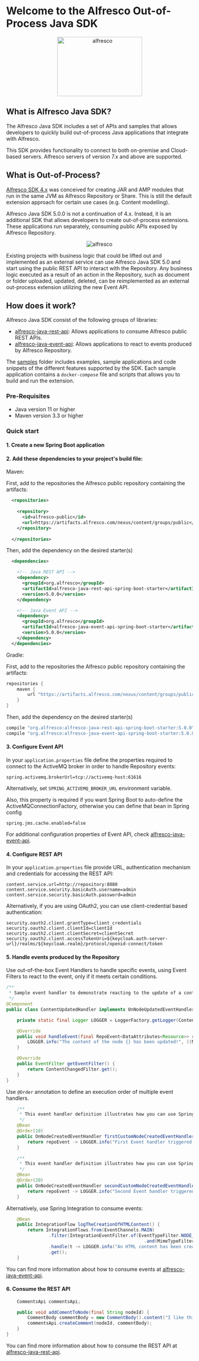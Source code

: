 # Welcome to the Alfresco Out-of-Process Java SDK

<p align="center">
  <img title="alfresco" alt='alfresco' src='docs/images/alfresco.png'  width="229px" height="160px"></img>
</p>

## What is Alfresco Java SDK?
The Alfresco Java SDK includes a set of APIs and samples that allows developers to quickly build out-of-process Java applications that integrate with Alfresco. <br/>

This SDK provides functionality to connect to both on-premise and Cloud-based servers. Alfresco servers of version 7.x and above are supported. 

## What is Out-of-Process?

[Alfresco SDK 4.x](https://github.com/Alfresco/alfresco-sdk) was conceived for creating JAR and AMP modules that run in the same JVM as Alfresco Repository or Share. This is still the default extension approach for certain use cases (e.g. Content modelling).
                                                             
Alfresco Java SDK 5.0.0 is not a continuation of 4.x. Instead, it is an additional SDK that allows developers to create out-of-process extensions. These applications run separately, consuming public APIs exposed by Alfresco Repository.

<p align="center">
  <img title="alfresco" alt='alfresco' src='docs/images/simple_integration_diagram.png'></img>
</p>

Existing projects with business logic that could be lifted out and implemented as an external service can use Alfresco Java SDK 5.0 and start using the public REST API to interact with the Repository. Any business logic executed as a result of an action in the Repository, such as document or folder uploaded, updated, deleted, can be reimplemented as an external out-process extension utilizing the new Event API.

## How does it work?

Alfresco Java SDK consist of the following groups of libraries:
* [alfresco-java-rest-api](alfresco-java-rest-api): Allows applications to consume Alfresco public REST APIs.
* [alfresco-java-event-api](alfresco-java-event-api): Allows applications to react to events produced by Alfresco Repository.

The [samples](samples) folder includes examples, sample applications and code snippets of the different features supported by the SDK. Each sample application contains a `docker-compose` file and scripts that allows you to build and run the extension.  


### Pre-Requisites

* Java version 11 or higher
* Maven version 3.3 or higher

### Quick start

#### 1. Create a new Spring Boot application

#### 2. Add these dependencies to your project's build file:

Maven:

First, add to the repositories the Alfresco public repository containing the artifacts:
```xml
  <repositories>
  
    <repository>
      <id>alfresco-public</id>
      <url>https://artifacts.alfresco.com/nexus/content/groups/public</url>
    </repository>
  
  </repositories>
```
Then, add the dependency on the desired starter(s)
```xml
  <dependencies>

    <!-- Java REST API -->
    <dependency>
      <groupId>org.alfresco</groupId>
      <artifactId>alfresco-java-rest-api-spring-boot-starter</artifactId>
      <version>5.0.0</version>
    </dependency>

    <!-- Java Event API -->
    <dependency>
      <groupId>org.alfresco</groupId>
      <artifactId>alfresco-java-event-api-spring-boot-starter</artifactId>
      <version>5.0.0</version>
    </dependency>
  </dependencies>
```

Gradle:

First, add to the repositories the Alfresco public repository containing the artifacts:
```groovy
repositories {
    maven {
        url "https://artifacts.alfresco.com/nexus/content/groups/public"
    }
}
```
Then, add the dependency on the desired starter(s)
```groovy
compile "org.alfresco:alfresco-java-rest-api-spring-boot-starter:5.0.0"
compile "org.alfresco:alfresco-java-event-api-spring-boot-starter:5.0.0"
```


#### 3. Configure Event API 

In your ```application.properties``` file define the properties required to connect to the ActiveMQ broker in order to handle Repository events:
```
spring.activemq.brokerUrl=tcp://activemq-host:61616
```
Alternatively, set `SPRING_ACTIVEMQ_BROKER_URL` environment variable.

Also, this property is required if you want Spring Boot to auto-define the ActiveMQConnectionFactory, otherwise you can define that bean in Spring config
```
spring.jms.cache.enabled=false
```

For additional configuration properties of Event API, check [alfresco-java-event-api](alfresco-java-event-api).

#### 4. Configure REST API 

In your ```application.properties``` file provide URL, authentication mechanism and credentials for accessing the REST API:

```
content.service.url=http://repository:8080
content.service.security.basicAuth.username=admin
content.service.security.basicAuth.password=admin
```

Alternatively, if you are using OAuth2, you can use client-credential based authentication:

```
security.oauth2.client.grantType=client_credentials
security.oauth2.client.clientId=clientId
security.oauth2.client.clientSecret=clientSecret
security.oauth2.client.accessTokenUri=${keycloak.auth-server-url}/realms/${keycloak.realm}/protocol/openid-connect/token
```

#### 5. Handle events produced by the Repository

Use out-of-the-box Event Handlers to handle specific events, using Event Filters to react to the event, only if it meets certain conditions.

```java
/**
 * Sample event handler to demonstrate reacting to the update of a content in the repository.
 */
@Component
public class ContentUpdatedHandler implements OnNodeUpdatedEventHandler {

    private static final Logger LOGGER = LoggerFactory.getLogger(ContentUpdatedHandler.class);

    @Override
    public void handleEvent(final RepoEvent<DataAttributes<Resource>> repoEvent) {
        LOGGER.info("The content of the node {} has been updated!", ((NodeResource) repoEvent.getData().getResource()).getName());
    }

    @Override
    public EventFilter getEventFilter() {
        return ContentChangedFilter.get();
    }
}
```

Use `@Order` annotation to define an execution order of multiple event handlers.

```java
    /**
     * This event handler definition illustrates how you can use Spring's {@link Order} annotation to sort the execution of event handlers.
     */
    @Bean
    @Order(10)
    public OnNodeCreatedEventHandler firstCustomNodeCreatedEventHandler() {
        return repoEvent -> LOGGER.info("First Event handler triggered on node created - Event: {}", repoEvent);
    }

    /**
     * This event handler definition illustrates how you can use Spring's {@link Order} annotation to sort the execution of event handlers.
     */
    @Bean
    @Order(20)
    public OnNodeCreatedEventHandler secondCustomNodeCreatedEventHandler() {
        return repoEvent -> LOGGER.info("Second Event handler triggered on node created - Event: {}", repoEvent);
    }
```

Alternatively, use Spring Integration to consume events:

```java
    @Bean
    public IntegrationFlow logTheCreationOfHTMLContent() {
        return IntegrationFlows.from(EventChannels.MAIN)
                .filter(IntegrationEventFilter.of(EventTypeFilter.NODE_CREATED
                                                    .and(MimeTypeFilter.of("text/html"))))
                .handle(t -> LOGGER.info("An HTML content has been created! - Event: {}", t.getPayload().toString()))
                .get();
    }
```

You can find more information about how to consume events at [alfresco-java-event-api](alfresco-java-event-api).

#### 6. Consume the REST API

```java
    CommentsApi commentsApi;

    public void addComentToNode(final String nodeId) {
        CommentBody commentBody = new CommentBody().content("I like this file");
        commentsApi.createComment(nodeId, commentBody);
    }
}
```

You can find more information about how to consume the REST API at [alfresco-java-rest-api](alfresco-java-rest-api).
